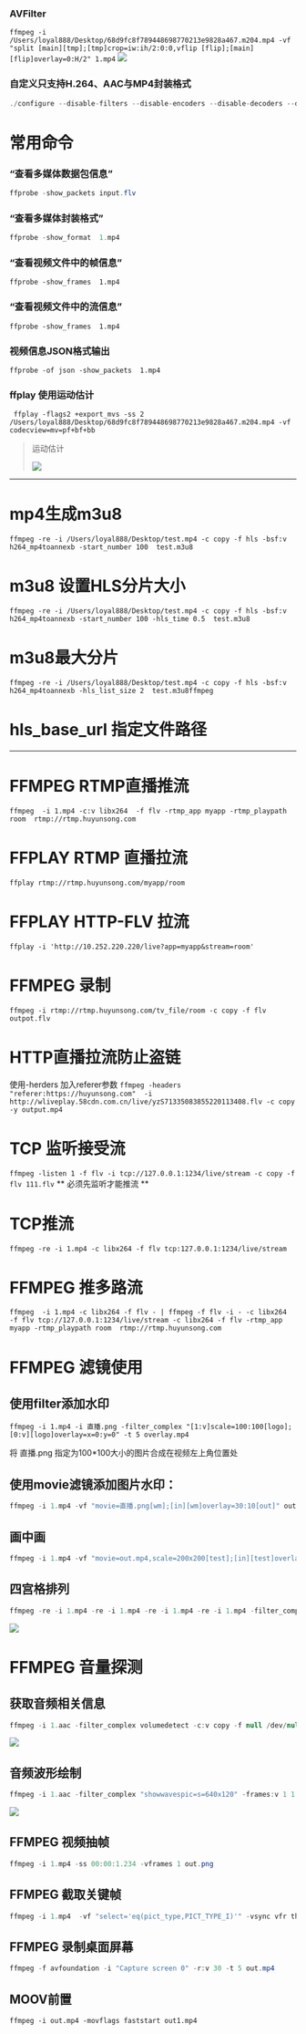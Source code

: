 ### AVFilter
`ffmpeg -i /Users/loyal888/Desktop/68d9fc8f789448698770213e9828a467.m204.mp4 -vf "split [main][tmp];[tmp]crop=iw:ih/2:0:0,vflip [flip];[main][flip]overlay=0:H/2" 1.mp4`
![](../../../image/c9d68da6.png)

### 自定义只支持H.264、AAC与MP4封装格式
```java
./configure --disable-filters --disable-encoders --disable-decoders --disable-hwaccels --disable-muxers --disable-demuxers --disable-parsers --disable-bsfs --disable-protocols --disable-indevs --disable-devices  --enable-libx264 --enable-libfdk-aac --enable-gpl --enable-nonfree --enable-muxer=mp4”
```
# 常用命令
### “查看多媒体数据包信息”
```java
ffprobe -show_packets input.flv
```
### “查看多媒体封装格式”

```java
ffprobe -show_format  1.mp4
```

### “查看视频文件中的帧信息”
`ffprobe -show_frames  1.mp4`

### “查看视频文件中的流信息”
`ffprobe -show_frames  1.mp4`

### 视频信息JSON格式输出
`ffprobe -of json -show_packets  1.mp4`

### ffplay 使用运动估计
` ffplay -flags2 +export_mvs -ss 2 /Users/loyal888/Desktop/68d9fc8f789448698770213e9828a467.m204.mp4 -vf codecview=mv=pf+bf+bb`
> 运动估计
>
> ![](img/2020-12-02-14-58-53.png)

---

# mp4生成m3u8
`ffmpeg -re -i /Users/loyal888/Desktop/test.mp4 -c copy -f hls -bsf:v h264_mp4toannexb -start_number 100  test.m3u8`

# m3u8 设置HLS分片大小
`ffmpeg -re -i /Users/loyal888/Desktop/test.mp4 -c copy -f hls -bsf:v h264_mp4toannexb -start_number 100 -hls_time 0.5  test.m3u8`

# m3u8最大分片

`ffmpeg -re -i /Users/loyal888/Desktop/test.mp4 -c copy -f hls -bsf:v h264_mp4toannexb -hls_list_size 2  test.m3u8ffmpeg`

#  hls_base_url 指定文件路径

----

# FFMPEG RTMP直播推流
`ffmpeg  -i 1.mp4 -c:v libx264  -f flv -rtmp_app myapp -rtmp_playpath room  rtmp://rtmp.huyunsong.com`

# FFPLAY RTMP 直播拉流
`ffplay rtmp://rtmp.huyunsong.com/myapp/room`

# FFPLAY HTTP-FLV 拉流
`ffplay -i 'http://10.252.220.220/live?app=myapp&stream=room'`

# FFMPEG 录制
`ffmpeg -i rtmp://rtmp.huyunsong.com/tv_file/room -c copy -f flv outpot.flv`

# HTTP直播拉流防止盗链
使用-herders 加入referer参数
`ffmpeg -headers "referer:https://huyunsong.com"  -i http://wliveplay.58cdn.com.cn/live/yzS71335083855220113408.flv -c copy -y output.mp4`

# TCP 监听接受流
`ffmpeg -listen 1 -f flv -i tcp://127.0.0.1:1234/live/stream -c copy -f flv 111.flv`
** 必须先监听才能推流 **

# TCP推流
`ffmpeg -re -i 1.mp4 -c libx264 -f flv tcp:127.0.0.1:1234/live/stream`

# FFMPEG 推多路流
`ffmpeg  -i 1.mp4 -c libx264 -f flv - | ffmpeg -f flv -i - -c libx264  -f flv tcp://127.0.0.1:1234/live/stream -c libx264 -f flv -rtmp_app myapp -rtmp_playpath room  rtmp://rtmp.huyunsong.com`

# FFMPEG 滤镜使用
## 使用filter添加水印
`ffmpeg -i 1.mp4 -i 直播.png -filter_complex "[1:v]scale=100:100[logo];[0:v][logo]overlay=x=0:y=0" -t 5 overlay.mp4`

将 直播.png 指定为100*100大小的图片合成在视频左上角位置处

## 使用movie滤镜添加图片水印：

```java
ffmpeg -i 1.mp4 -vf "movie=直播.png[wm];[in][wm]overlay=30:10[out]" out.mp4
```

## 画中画

```java
ffmpeg -i 1.mp4 -vf "movie=out.mp4,scale=200x200[test];[in][test]overlay=x=200:y=200 [out]" -vcodec libx264 test.flv
```

## 四宫格排列
```java
ffmpeg -re -i 1.mp4 -re -i 1.mp4 -re -i 1.mp4 -re -i 1.mp4 -filter_complex "nullsrc=size=640x480 [base]; [0:v] setpts=PTS-STARTPTS, scale=320x240 [upperleft]; [1:v] setpts=PTS-STARTPTS, scale=320x240 [upperright]; [2:v] setpts=PTS-STARTPTS, scale=320x240 [lowerleft]; [3:v] setpts=PTS-STARTPTS, scale=320x240 [lowerright]; [base][upperleft] overlay=shortest=1 [tmp1]; [tmp1][upperright] overlay=shortest=1:x=320 [tmp2]; [tmp2][lowerleft] overlay=shortest=1:y=240 [tmp3]; [tmp3][lowerright] overlay=shortest=1:x=320:y=240" -c:v libx264 output.flv
```
![](../../img/2020-12-07-16-19-33.png)

# FFMPEG 音量探测
## 获取音频相关信息
```java
ffmpeg -i 1.aac -filter_complex volumedetect -c:v copy -f null /dev/null
```
![](../../img/2020-12-08-16-46-18.png)

## 音频波形绘制
```java
ffmpeg -i 1.aac -filter_complex "showwavespic=s=640x120" -frames:v 1 1.png
```

![](../../img/2020-12-08-16-54-05.png)

## FFMPEG 视频抽帧
```java
ffmpeg -i 1.mp4 -ss 00:00:1.234 -vframes 1 out.png
```

## FFMPEG 截取关键帧
```java
ffmpeg -i 1.mp4  -vf "select='eq(pict_type,PICT_TYPE_I)'" -vsync vfr thumb%04d.png
```

## FFMPEG 录制桌面屏幕
```java
ffmpeg -f avfoundation -i "Capture screen 0" -r:v 30 -t 5 out.mp4
```

## MOOV前置
`ffmpeg -i out.mp4 -movflags faststart out1.mp4`

